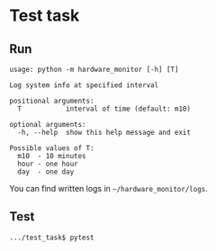 # Test task

## Run

```
usage: python -m hardware_monitor [-h] [T]

Log system info at specified interval

positional arguments:
  T           interval of time (default: m10)

optional arguments:
  -h, --help  show this help message and exit

Possible values of T:
  m10  - 10 minutes
  hour - one hour
  day  - one day
```
You can find written logs in `~/hardware_monitor/logs`.

## Test
`.../test_task$ pytest`
